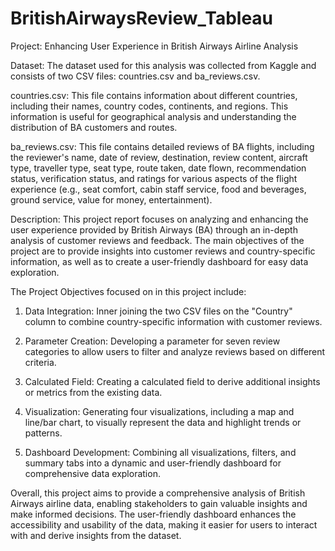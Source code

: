 # BritishAirwaysReview_Tableau

Project: Enhancing User Experience in British Airways Airline Analysis

Dataset: The dataset used for this analysis was collected from Kaggle and consists of two CSV files: countries.csv and ba_reviews.csv.

countries.csv: This file contains information about different countries, including their names, country codes, continents, and regions. This information is useful for 
geographical analysis and understanding the distribution of BA customers and routes.

ba_reviews.csv: This file contains detailed reviews of BA flights, including the reviewer's name, date of review, destination, review content, aircraft type, 
traveller type, seat type, route taken, date flown, recommendation status, verification status, and ratings for various aspects of the flight experience 
(e.g., seat comfort, cabin staff service, food and beverages, ground service, value for money, entertainment).


Description:  This project report focuses on analyzing and enhancing the user experience provided by British Airways (BA) through an in-depth analysis of customer reviews and feedback. 
The main objectives of the project are to provide insights into customer reviews and country-specific information, as well as to create a user-friendly dashboard for easy data 
exploration.


The Project Objectives focused on in this project include:


1. Data Integration: Inner joining the two CSV files on the "Country" column to combine country-specific information with customer reviews.

2. Parameter Creation: Developing a parameter for seven review categories to allow users to filter and analyze reviews based on different criteria.

3. Calculated Field: Creating a calculated field to derive additional insights or metrics from the existing data.

4. Visualization: Generating four visualizations, including a map and line/bar chart, to visually represent the data and highlight trends or patterns.

5. Dashboard Development: Combining all visualizations, filters, and summary tabs into a dynamic and user-friendly dashboard for comprehensive data exploration.



Overall, this project aims to provide a comprehensive analysis of British Airways airline data, enabling stakeholders to gain valuable insights and make informed decisions. 
The user-friendly dashboard enhances the accessibility and usability of the data, making it easier for users to interact with and derive insights from the dataset.
